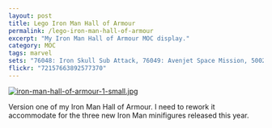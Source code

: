 ```yaml
---
layout: post
title: Lego Iron Man Hall of Armour
permalink: /lego-iron-man-hall-of-armour
excerpt: "My Iron Man Hall of Armour MOC display."
category: MOC
tags: marvel
sets: "76048: Iron Skull Sub Attack, 76049: Avenjet Space Mission, 5002946: Silver Centurion"
flickr: "72157663892577370"
---
```


[![iron-man-hall-of-armour-1-small.jpg](http://studshq.s3.amazonaws.com/iron-man-hall-of-armour-1-small.jpg)](http://studshq.s3.amazonaws.com/iron-man-hall-of-armour-1-small.jpg)

Version one of my Iron Man Hall of Armour. I need to rework it accommodate for the three new Iron Man minifigures released this year.